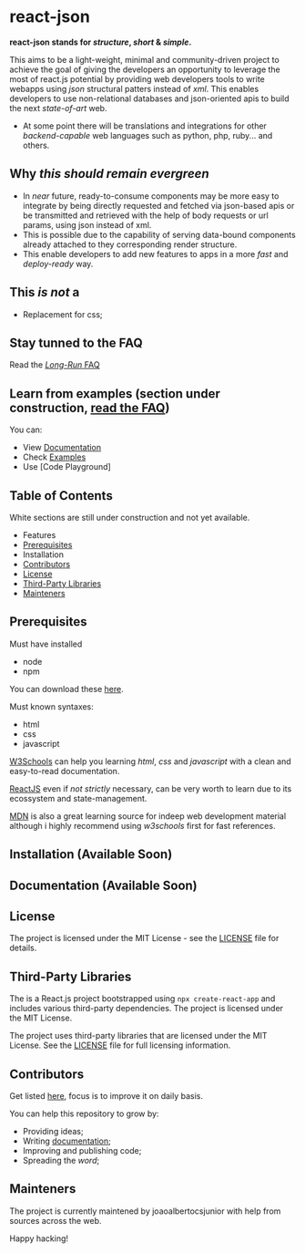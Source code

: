 # react-json

**react-json stands for _structure_, _short_ & _simple_.**

This aims to be a light-weight, minimal and community-driven project to achieve the goal of giving the developers an opportunity to leverage the most of react.js potential by providing web developers tools to write webapps using _json_ structural patters instead of _xml_. This enables developers to use non-relational databases and json-oriented apis to build the next _state-of-art_ web.

- At some point there will be translations and integrations for other _backend-capable_ web languages such as python, php, ruby... and others.

## Why _this should remain evergreen_

- In _near_ future, ready-to-consume components may be more easy to integrate by being directly requested and fetched via json-based apis or be transmitted and retrieved with the help of body requests or url params, using json instead of xml.
- This is possible due to the capability of serving data-bound components already attached to they corresponding render structure.
- This enable developers to add new features to apps in a more _fast_ and _deploy-ready_ way.

## This _is not_ a

- Replacement for css;

## Stay tunned to the FAQ

Read the [_Long-Run_ FAQ](./about/faq.md)

## Learn from examples (section under construction, [read the FAQ](./about/faq.md))

You can:

- View [Documentation](./about/docs.md)
- Check [Examples](./examples)
- Use [Code Playground]

## Table of Contents

White sections are still under construction and not yet available.

- Features
- [Prerequisites](#prerequisites)
- Installation
- [Contributors](#contributors)
- [License](#license)
- [Third-Party Libraries](#third-party-libraries)
- [Mainteners](#mainteners)

## Prerequisites

Must have installed

- node
- npm

You can download these [here](https://nodejs.org/en/download/package-manager).

Must known syntaxes:

- html
- css
- javascript

[W3Schools](https://www.w3schools.com/) can help you learning _html_, _css_ and _javascript_ with a clean and easy-to-read documentation.

[ReactJS](https://react.dev/) even if _not strictly_ necessary, can be very worth to learn due to its ecossystem and state-management.

[MDN](https://developer.mozilla.org/en-US/) is also a great learning source for indeep web development material although i highly recommend using _w3schools_ first for fast references.

## Installation (Available Soon)

## Documentation (Available Soon)

## License

The project is licensed under the MIT License - see the [LICENSE](./LICENSE.txt) file for details.

## Third-Party Libraries

The is a React.js project bootstrapped using `npx create-react-app` and includes various third-party dependencies. The project is licensed under the MIT License.

The project uses third-party libraries that are licensed under the MIT License. See the [LICENSE](./LICENSE.txt) file for full licensing information.

## Contributors

Get listed [here](./about/contributors.txt), focus is to improve it on daily basis.

You can help this repository to grow by:

- Providing ideas;
- Writing [documentation](./about/docs.md);
- Improving and publishing code;
- Spreading the _word_;

## Mainteners

The project is currently maintened by joaoalbertocsjunior with help from sources across the web.

Happy hacking!
